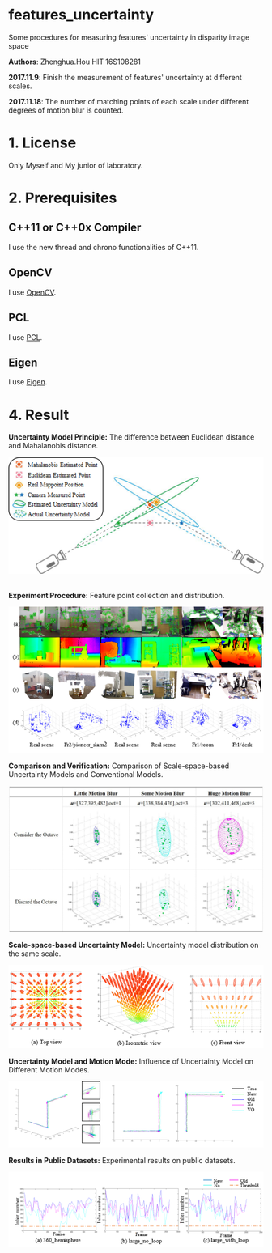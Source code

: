 # features_uncertainty
Some procedures for measuring features' uncertainty in disparity image space

**Authors**: Zhenghua.Hou HIT 16S108281

**2017.11.9**: Finish the measurement of features' uncertainty at different scales.

**2017.11.18**: The number of matching points of each scale under different degrees of motion blur is counted.

# 1. License
Only Myself and My junior of laboratory.

# 2. Prerequisites
## C++11 or C++0x Compiler
I use the new thread and chrono functionalities of C++11.
## OpenCV
I use [OpenCV](http://opencv.org).
## PCL
I use [PCL](http://pointclouds.org).
## Eigen
I use [Eigen](http://eigen.tuxfamily.org).

# 4. Result
**Uncertainty Model Principle:** The difference between Euclidean distance and Mahalanobis distance.   
   
![](https://github.com/ZhenghuaHIT/features_uncertainty/raw/master/images/f1.png)    
  

**Experiment Procedure:** Feature point collection and distribution.    
    
![](https://github.com/ZhenghuaHIT/features_uncertainty/raw/master/images/f2.png) 

**Comparison and Verification:** Comparison of Scale-space-based Uncertainty Models and Conventional Models.  
  
![](https://github.com/ZhenghuaHIT/features_uncertainty/blob/master/images/f3.jpg)    
  

**Scale-space-based Uncertainty Model:** Uncertainty model distribution on the same scale.    
  
![](https://github.com/ZhenghuaHIT/features_uncertainty/raw/master/images/f4.png)    

  
**Uncertainty Model and Motion Mode:** Influence of Uncertainty Model on Different Motion Modes.  
  
![](https://github.com/ZhenghuaHIT/features_uncertainty/raw/master/images/f5.png)    
  

**Results in Public Datasets:** Experimental results on public datasets.  
  
![](https://github.com/ZhenghuaHIT/features_uncertainty/raw/master/images/f6.png)    



